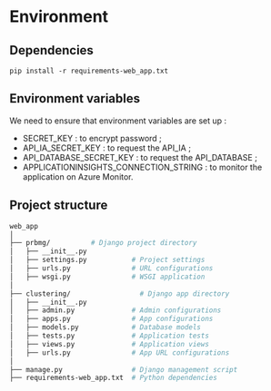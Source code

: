 # Environment 

## Dependencies 

<code>pip install -r requirements-web_app.txt</code>

## Environment variables 

We need to ensure that environment variables are set up : 
- SECRET_KEY : to encrypt password ; 
- API_IA_SECRET_KEY : to request the API_IA ; 
- API_DATABASE_SECRET_KEY : to request the API_DATABASE ; 
- APPLICATIONINSIGHTS_CONNECTION_STRING : to monitor the application on Azure Monitor.

## Project structure 

```bash
web_app
│
├── prbmg/          # Django project directory
│   ├── __init__.py
│   ├── settings.py           # Project settings
│   ├── urls.py               # URL configurations
│   ├── wsgi.py               # WSGI application
│
├── clustering/                 # Django app directory
│   ├── __init__.py
│   ├── admin.py              # Admin configurations
│   ├── apps.py               # App configurations
│   ├── models.py             # Database models
│   ├── tests.py              # Application tests
│   ├── views.py              # Application views
│   ├── urls.py               # App URL configurations
│
├── manage.py                 # Django management script
├── requirements-web_app.txt  # Python dependencies
```

